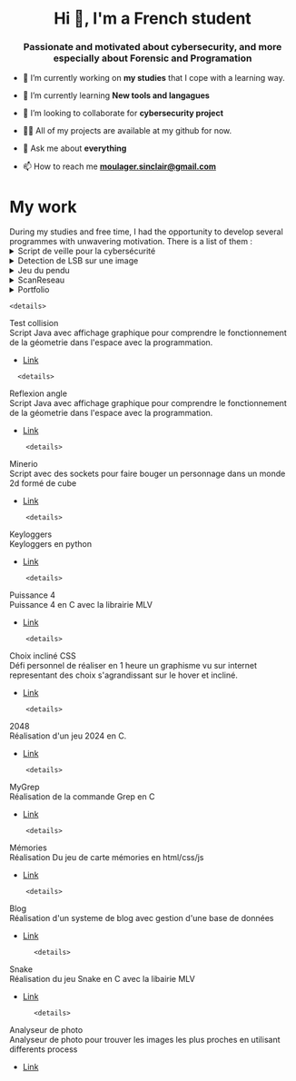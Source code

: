 <h1 align="center">Hi 👋, I'm a French student</h1>
<h3 align="center">Passionate and motivated about cybersecurity, and more especially about Forensic and Programation  </h3>

- 🔭 I’m currently working on **my studies** that I cope with a learning way.

- 🌱 I’m currently learning **New tools and langagues**

- 👯 I’m looking to collaborate for **cybersecurity project**

- 👨‍💻 All of my projects are available at my github for now.

- 💬 Ask me about **everything**

- 📫 How to reach me **moulager.sinclair@gmail.com**


<h1>My work</h1>
During my studies and free time, I had the opportunity to develop several programmes with unwavering motivation. There is a list of them : 

<details>
  <summary>Script de veille pour la cybersécurité</summary>
  Ce projet permet de faire la veille en utilisant les flux RSS pour récuperer des articles. Il permet également de faire des frises technologiques et des listes d'articles partagés. 
  <ul>
    <li><a href="https://github.com/Alopsis/veille-automatique-cyber">Link</a></li>
  </ul>
  </details>

<details>
  <summary>Detection de LSB sur une image</summary>
  Script qui permet de détecter un message dans une image qui utilise le principe de LSB (least significiant bits).
  - [Lien vers le projet]([https://lien-vers-ton-projet](https://github.com/Alopsis/Lsb-checker))
</details>


<details>
  <summary>Jeu du pendu</summary>
Jeu du pendu en python
  <ul>
    <li><a href="https://github.com/Alopsis/pendu-python">Link</a></li>
  </ul>
  </details>


  
  <details>
  <summary>ScanReseau</summary>
Scan d'un réseau avec nmap interactif pour comprendre l'outil
  <ul>
    <li><a href="https://github.com/Alopsis/scan_reseau">Link</a></li>
  </ul>
  </details>

  <details>
  <summary>Portfolio</summary>
Portfolio sous la forme d'un site web fait lors de ma recherche d'alternance en 3ème année d'informatique
  <ul>
    <li><a href="https://github.com/Alopsis/Portfolio">Link</a></li>
  </ul>
  </details>

    <details>
  <summary>Test collision</summary>
  Script Java avec affichage graphique pour comprendre le fonctionnement de la géometrie dans l'espace avec la programmation. 
  <ul>
    <li><a href="https://github.com/Alopsis/Test-collision">Link</a></li>
  </ul>
  </details>

      <details>
  <summary>Reflexion angle</summary>
  Script Java avec affichage graphique pour comprendre le fonctionnement de la géometrie dans l'espace avec la programmation. 
  <ul>
    <li><a href="https://github.com/Alopsis/Test-collision">Link</a></li>
  </ul>
  </details>

        <details>
  <summary>Minerio</summary>
  Script avec des sockets pour faire bouger un personnage dans un monde 2d formé de cube  
  <ul>
    <li><a href="https://github.com/Alopsis/Minerio-Minecraft-et-mario">Link</a></li>
  </ul>
  </details>

        <details>
  <summary>Keyloggers</summary>
  Keyloggers en python   
  <ul>
    <li><a href="https://github.com/Alopsis/Keyloggers">Link</a></li>
  </ul>
  </details>


        <details>
  <summary>Puissance 4</summary>
  Puissance 4 en C avec la librairie MLV   
  <ul>
    <li><a href="https://github.com/Alopsis/Puissance-4">Link</a></li>
  </ul>
  </details>


        <details>
  <summary>Choix incliné CSS</summary>
  Défi personnel de réaliser en 1 heure un graphisme vu sur internet representant des choix s'agrandissant sur le hover et incliné.    
  <ul>
    <li><a href="https://github.com/Alopsis/InclinedChoiceHalfAccordion">Link</a></li>
  </ul>
  </details>

  
        <details>
  <summary>2048</summary>
  Réalisation d'un jeu 2024 en C.    
  <ul>
    <li><a href="https://github.com/Alopsis/2048">Link</a></li>
  </ul>
  </details>


        <details>
  <summary>MyGrep</summary>
  Réalisation de la commande Grep en C    
  <ul>
    <li><a href="https://github.com/Alopsis/MyGep">Link</a></li>
  </ul>
  </details>

        <details>
  <summary>Mémories</summary>
  Réalisation Du jeu de carte mémories en html/css/js
  <ul>
    <li><a href="https://github.com/Alopsis/memories">Link</a></li>
  </ul>
  </details>


        <details>
  <summary>Blog </summary>
  Réalisation d'un systeme de blog avec gestion d'une base de données
  <ul>
    <li><a href="https://github.com/Alopsis/Blog">Link</a></li>
  </ul>
  </details>

          <details>
  <summary>Snake</summary>
  Réalisation du jeu Snake en C avec la libairie MLV
  <ul>
    <li><a href="https://github.com/Alopsis/Snake">Link</a></li>
  </ul>
  </details>

          <details>
  <summary>Analyseur de photo </summary>
Analyseur de photo pour trouver les images les plus proches en utilisant differents process  <ul>
    <li><a href="https://github.com/Alopsis/Alternance-photo">Link</a></li>
  </ul>
  </details>

